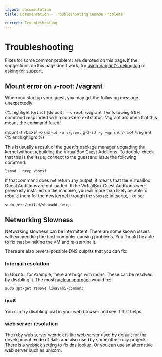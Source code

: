 ```yaml
---
layout: documentation
title: Documentation - Troubleshooting Common Problems

current: Troubleshooting
---
```

# Troubleshooting

Fixes for some common problems are denoted on this page. If the suggestions on
this page don't work, try [using Vagrant's debug log](../docs/debugging.html) or
[asking for support](../project/support.html).

## Mount error on v-root: /vagrant

When you start up your guest, you may get the following message unexpectedly:

{% highlight text %}
[default] -- v-root: /vagrant
The following SSH command responded with a non-zero exit status.
Vagrant assumes that this means the command failed!

mount -t vboxsf -o uid=`id -u vagrant`,gid=`id -g vagrant` v-root /vagrant
{% endhighlight %}

This is usually a result of the guest's package manager upgrading the kernel
without rebuilding the VirtualBox Guest Additions. To double-check that this
is the issue, connect to the guest and issue the following command:

    lsmod | grep vboxsf

If that command does not return any output, it means that the VirtualBox Guest
Additions are not loaded. If the VirtualBox Guest Additions were previously
installed on the machine, you will more than likely be able to rebuild them
for the new kernel through the `vboxadd` initscript, like so:

    sudo /etc/init.d/vboxadd setup


## Networking Slowness

Networking slowness can be intermittent.
There are some known issues with suspending the host computer causing problems. 
You should be able to fix that by halting the VM and re-starting it.

There are also several possible DNS culprits that you can fix:


### internal resolution

In Ubuntu, for example, there are bugs with mdns.
These can be resolved by disabling it.
The most [nuclear approach](http://www.jedi.be/blog/2011/03/28/using-vagrant-as-a-team/) would be:

    sudo apt-get remove libavahi-common3

### ipv6

You can try disabling ipv6 in your web browser and see if that helps.

### web server resolution 

The ruby web server webrick is the web server used by default for the development mode of Rails and also used by some other ruby projects.
There is a [webrick setting to fix dns lookup](http://nowfromhome.com/virtualbox-slow-network-from-windows-host-to-linux-guest/). Or you can use an alternative web server such as unicorn.
